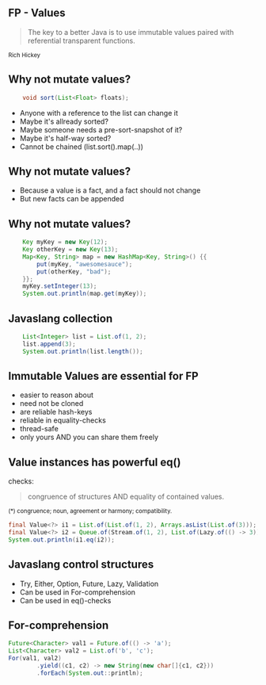 ## FP - Values

> The key to a better Java is to use immutable values paired with referential transparent functions.

<small>Rich Hickey</small>


## Why not mutate values?
~~~java
    void sort(List<Float> floats);
~~~
- Anyone with a reference to the list can change it
- Maybe it's allready sorted?
- Maybe someone needs a pre-sort-snapshot of it?
- Maybe it's half-way sorted?
- Cannot be chained (list.sort().map(..))


## Why not mutate values?

- Because a value is a fact, and a fact should not change
- But new facts can be appended


## Why not mutate values?
~~~java
    Key myKey = new Key(12);
    Key otherKey = new Key(13);
    Map<Key, String> map = new HashMap<Key, String>() {{
        put(myKey, "awesomesauce");
        put(otherKey, "bad");
    }};
    myKey.setInteger(13);
    System.out.println(map.get(myKey));
~~~    


## Javaslang collection

~~~java
    List<Integer> list = List.of(1, 2);
    list.append(3);
    System.out.println(list.length());
~~~


## Immutable Values are essential for FP

- easier to reason about
- need not be cloned
- are reliable hash-keys
- reliable in equality-checks
- thread-safe
- only yours AND you can share them freely


## Value instances has powerful eq()

checks:
> congruence of structures AND equality of contained values.

<small> (*) congruence; noun, agreement or harmony; compatibility.</small>

~~~java
final Value<?> i1 = List.of(List.of(1, 2), Arrays.asList(List.of(3)));
final Value<?> i2 = Queue.of(Stream.of(1, 2), List.of(Lazy.of(() -> 3)));
System.out.println(i1.eq(i2));
~~~


## Javaslang control structures
- Try, Either, Option, Future, Lazy, Validation
- Can be used in For-comprehension
- Can be used in eq()-checks


## For-comprehension

~~~java
Future<Character> val1 = Future.of(() -> 'a');
List<Character> val2 = List.of('b', 'c');
For(val1, val2)
        .yield((c1, c2) -> new String(new char[]{c1, c2}))
        .forEach(System.out::println);
~~~